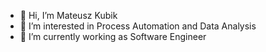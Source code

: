 - 👋 Hi, I’m Mateusz Kubik
- 👀 I’m interested in Process Automation and Data Analysis
- 🌱 I’m currently working as Software Engineer

<!---
Matkub26/Matkub26 is a ✨ special ✨ repository because its `README.md` (this file) appears on your GitHub profile.
You can click the Preview link to take a look at your changes.
--->
